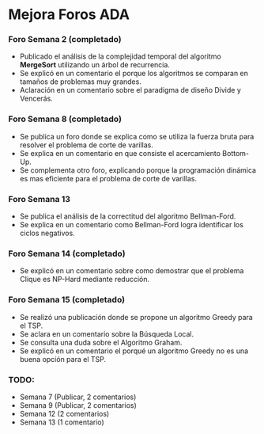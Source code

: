 # Mejora Foros ADA

### Foro Semana 2 (completado)

- Publicado el análisis de la complejidad temporal del algoritmo **MergeSort** utilizando un árbol de recurrencia.
- Se explicó en un comentario el porque los algoritmos se comparan en tamaños de problemas muy grandes.
- Aclaración en un comentario sobre el paradigma de diseño Divide y Vencerás.

### Foro Semana 8 (completado)

- Se publica un foro donde se explica como se utiliza la fuerza bruta para resolver el problema de corte de varillas.
- Se explica en un comentario en que consiste el acercamiento Bottom-Up.
- Se complementa otro foro, explicando porque la programación dinámica es mas eficiente para el problema de corte de varillas.

### Foro Semana 13
- Se publica el análisis de la correctitud del algoritmo Bellman-Ford.
- Se explica en un comentario como Bellman-Ford logra identificar los ciclos negativos.

### Foro Semana 14 (completado)

- Se explicó en un comentario sobre como demostrar que el problema Clique es NP-Hard mediante reducción.

### Foro Semana 15 (completado)
- Se realizó una publicación donde se propone un algoritmo Greedy para el TSP.
- Se aclara en un comentario sobre la Búsqueda Local.
- Se consulta una duda sobre el Algoritmo Graham.
- Se explicó en un comentario el porqué un algoritmo Greedy no es una buena opción para el TSP.

### TODO:

- Semana 7 (Publicar, 2 comentarios)
- Semana 9 (Publicar, 2 comentarios)
- Semana 12 (2 comentarios)
- Semana 13 (1 comentario)
